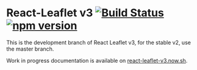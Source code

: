 # React-Leaflet v3 [![Build Status](https://img.shields.io/travis/PaulLeCam/react-leaflet/next.svg)](https://travis-ci.org/PaulLeCam/react-leaflet) [![npm version](https://img.shields.io/npm/v/react-leaflet/next.svg)](https://www.npmjs.com/package/react-leaflet)

This is the development branch of React Leaflet v3, for the stable v2, use the master branch.

Work in progress documentation is available on [react-leaflet-v3.now.sh](https://react-leaflet-v3.now.sh/).
